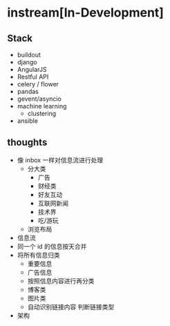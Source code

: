# instream[In-Development]

## Stack

- buildout
- django
- AngularJS
- Restful API
- celery / flower
- pandas
- gevent/asyncio
- machine learning
    + clustering
- ansible

## thoughts

- 像 inbox 一样对信息流进行处理
    + 分大类
        * 广告
        * 财经类
        * 好友互动
        * 互联网新闻
        * 技术界
        * 吃/游玩
    + 浏览布局
- 信息流
- 同一个 id 的信息按天合并
- 将所有信息归类
    + 重要信息
    + 广告信息
    + 按照信息内容进行再分类
    + 博客类
    + 图片类
    + 自动识别链接内容 判断链接类型
- 架构
